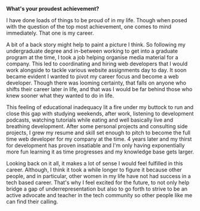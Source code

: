 **What's your proudest achievement?**

I have done loads of things to be proud of in my life. Though when posed with the question of the top most achievement, one comes to mind immediately. That one is my career. 

A bit of a back story might help to paint a picture I think. So following my undergraduate degree and in-between working to get into a graduate program at the time, I took a job helping organise media material for a company. This led to coordinating and hiring web developers that I would work alongside to tackle various website assignments day to day. It soon became evident I wanted to pivot my career focus and become a web developer. Though there was looming certainty, that falls on anyone who shifts their career later in life, and that was I would be far behind those who knew sooner what they wanted to do in life. 

This feeling of educational inadequacy lit a fire under my buttock to run and close this gap with studying weekends, after work, listening to development podcasts, watching tutorials while eating and well basically live and breathing development. After some personal projects and consulting side projects, I grew my resume and skill set enough to pitch to become the full time web developer for my company at the time. 4 years later and my thirst for development has proven insatiable and I'm only having exponentially more fun learning it as time progresses and my knowledge base gets larger. 

Looking back on it all, it makes a lot of sense I would feel fulfilled in this career. Although, I think it took a while longer to figure it because other people, and in particular, other women in my life have not had success in a tech based career. That's why I feel excited for the future, to not only help bridge a gap of underrepresentation but also to go forth to strive to be an active advocate and teacher in the tech community so other people like me can find their calling. 
